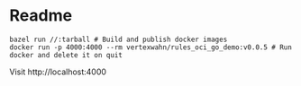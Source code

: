 # Readme

```shell
bazel run //:tarball # Build and publish docker images
docker run -p 4000:4000 --rm vertexwahn/rules_oci_go_demo:v0.0.5 # Run docker and delete it on quit
```

Visit http://localhost:4000
